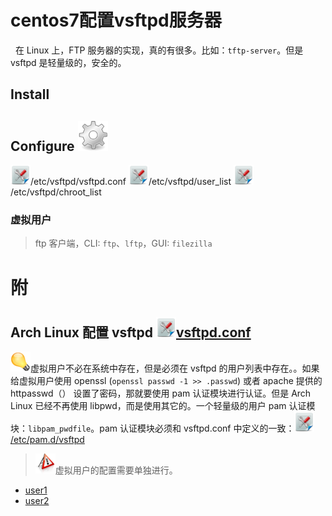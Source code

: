 # centos7配置vsftpd服务器

&nbsp;&nbsp;在 Linux 上，FTP 服务器的实现，真的有很多。比如：`tftp-server`。但是 vsftpd 是轻量级的，安全的。

## Install

##  Configure ![](../images/1543757688_489799211.png)

![](../images/1543758336_1061117187.png)/etc/vsftpd/vsftpd.conf
![](../images/1543758336_1061117187.png)/etc/vsftpd/user_list
![](../images/1543758336_1061117187.png)/etc/vsftpd/chroot_list

### 虚拟用户

>  ftp 客户端，CLI: `ftp`、`lftp`，GUI: `filezilla` 


# 附 

## Arch Linux 配置 vsftpd ![](../images/1543758336_1061117187.png)[vsftpd.conf](config/vsftpd.conf)

![](../images/k_tip_5_Bulb_32px.png)虚拟用户不必在系统中存在，但是必须在 vsftpd 的用户列表中存在。[](config/vsftpd/.passwd)。如果给虚拟用户使用 openssl (`openssl passwd -1 >> .passwd`) 或者 apache 提供的 httpasswd（） 设置了密码，那就要使用 pam 认证模块进行认证。但是 Arch Linux 已经不再使用 libpwd，而是使用其它的。一个轻量级的用户 pam 认证模块：`libpam_pwdfile`。pam 认证模块必须和 vsftpd.conf 中定义的一致：![](../images/1543758336_1061117187.png)[/etc/pam.d/vsftpd](config/vsftpd/vsftpd) 
> ![](../images/achtung_alert_warning_32px.png)虚拟用户的配置需要单独进行。

+ [user1](config/vsftpd/vconf/iso)
+ [user2](config/vsftpd/vconf/others)
